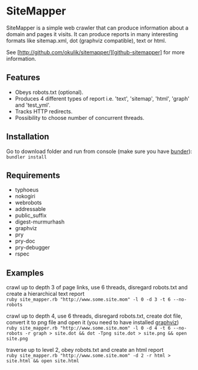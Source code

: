# SiteMapper

SiteMapper is a simple web crawler that can produce information about a domain and pages it visits. It can produce reports in many interesting formats like sitemap.xml, dot (graphviz compatible), text or html.

See [http://github.com/okulik/sitemapper/][github-sitemapper] for more information.

## Features
* Obeys robots.txt (optional).
* Produces 4 different types of report i.e. 'text', 'sitemap', 'html', 'graph' and 'test_yml'.
* Tracks HTTP redirects.
* Possibility to choose number of concurrent threads.

## Installation
Go to download folder and run from console (make sure you have [bunder][bundler]):  
`bundler install`

## Requirements
* typhoeus
* nokogiri
* webrobots
* addressable
* public_suffix
* digest-murmurhash
* graphviz
* pry
* pry-doc
* pry-debugger
* rspec

## Examples
crawl up to depth 3 of page links, use 6 threads, disregard robots.txt and create a hierarchical text report  
`ruby site_mapper.rb "http://www.some.site.mom" -l 0 -d 3 -t 6 --no-robots`

crawl up to depth 4, use 6 threads, disregard robots.txt, create dot file, convert it to png file and open it (you need to have installed [graphviz][graphviz])  
`ruby site_mapper.rb "http://www.some.site.mom" -l 0 -d 4 -t 6 --no-robots -r graph > site.dot && dot -Tpng site.dot > site.png && open site.png`

traverse up to level 2, obey robots.txt and create an html report  
`ruby site_mapper.rb "http://www.some.site.mom" -d 2 -r html > site.html && open site.html`

[graphviz]: http://www.graphviz.org/
[github-sitemapper]: http://github.com/okulik/sitemapper/
[bundler]: http://bundler.io/